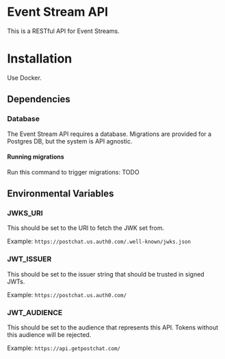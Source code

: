 # Event Stream API

This is a RESTful API for Event Streams.

# Installation

Use Docker.

## Dependencies

### Database

The Event Stream API requires a database. Migrations are provided for a Postgres DB, but the system is API agnostic.

#### Running migrations

Run this command to trigger migrations:
TODO

## Environmental Variables

### JWKS_URI

This should be set to the URI to fetch the JWK set from. 

Example:
```https://postchat.us.auth0.com/.well-known/jwks.json```

### JWT_ISSUER

This should be set to the issuer string that should be trusted in signed JWTs.

Example:
```https://postchat.us.auth0.com/```

### JWT_AUDIENCE

This should be set to the audience that represents this API. Tokens without this audience will be rejected.

Example:
```https://api.getpostchat.com/```
